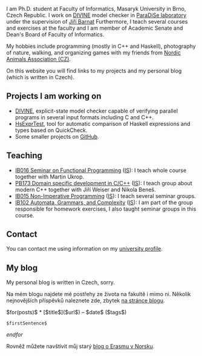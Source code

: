 I am Ph.D. student at Faculty of Informatics, Masaryk University in Brno,
Czech Republic. I work on [DIVINE](https://divine.fi.muni.cz/) model
checker in [ParaDiSe laboratory](https://paradise.fi.muni.cz/) under the
supervision of [Jiří Barnat](https://www.fi.muni.cz/~xbarnat/)
Furthermore, I teach several courses and exercises at the faculty and I am
member of Academic Senate and Dean's Board of Faculty of Informatics.

My hobbies include programming (mostly in C++ and Haskell), photography of nature,
walking, and organizing games with my friends from
[Nordic Animals Association (CZ)](http://zverinec.fi.muni.cz/).

On this website you will find links to my projects and my personal blog
(which is written in Czech).

## Projects I am working on

*   [DIVINE](https://divine.fi.muni.cz/), explicit-state model checker capable
    of verifying parallel programs in several input formats including C and C++.
*   [HsExprTest](https://github.com/vlstill/hsExprTest), tool for automatic
    comparison of Haskell expressions and types based on QuickCheck.
*   Some smaller projects on [GitHub](https://github.com/vlstill).

## Teaching

*   [IB016 Seminar on Functional Programming](https://is.muni.cz/predmet/fi/jaro2016/IB016?lang=en)
    ([IS](https://is.muni.cz/auth/predmet/fi/jaro2016/IB016)): I teach whole
    course together with Martin Ukrop.
*   [PB173 Domain specific development in C/C++](https://is.muni.cz/predmet/fi/jaro2016/PB173?lang=en)
    ([IS](https://is.muni.cz/auth/predmet/fi/jaro2016/PB173)):
    I teach group about modern C++ together with Jiří Weiser and Nikola Beneš.
*   [IB015 Non-Imperative Programming](https://is.muni.cz/predmet/fi/podzim2015/IB015?lang=en)
    ([IS](https://is.muni.cz/auth/predmet/fi/podzim2015/IB015)):
    I teach several seminar groups.
*   [IB102 Automata, Grammars, and Complexity](https://is.muni.cz/predmet/fi/podzim2015/IB102?lang=en)
    ([IS](https://is.muni.cz/auth/predmet/fi/podzim2015/IB102)):
    I am part of the group responsible for homework exercises, I also taught
    seminar groups in this course.

## Contact

You can contact me using information on my
[university profile](https://is.muni.cz/person/xstill#profil).

## My blog

My personal blog is written in Czech, sorry.

Na mém blogu najdete mé postřehy ze života na fakultě i mimo ni. Několik
nejnovějších příspěvků naleznete zde, zbytek [na stránce blogu](/blog.html).

<div class="shortpostlist">
$for(posts)$
*   [$title$]($url$) – $date$ ($tags$)

    $firstSentence$
$endfor$
</div>

Rovněž můžete navštívit můj starý
[blog o Erasmu v Norsku](https://paradise.fi.muni.cz/~xstill/norway/).
